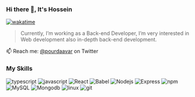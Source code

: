### Hi there 👋, It's Hossein

[![wakatime](https://wakatime.com/badge/user/d0841262-a812-4da1-8f48-c12e75b9868f.svg)](https://wakatime.com/@d0841262-a812-4da1-8f48-c12e75b9868f)

> Currently, I’m working as a Back-end Developer, I’m very interested in Web development also in-depth back-end development.

📫 Reach me: [@pourdaavar](https://twitter.com/pourdaavar) on Twitter

### My Skills

![typescript](https://img.shields.io/static/v1?logo=typescript&label=&message=Typescript&color=0D1117&logoWidth=20&logoColor=007acc&style=flat-square)
![javascript](https://img.shields.io/static/v1?logo=javascript&label=&message=Javascript&color=0D1117&logoWidth=20&logoColor=FDCA40&style=flat-square)
![React](https://img.shields.io/static/v1?logo=react&label=&message=React&color=0D1117&logoWidth=20&logoColor=61dafb&style=flat-square)
![Babel](https://img.shields.io/static/v1?logo=Babel&label=&message=Babel&color=0D1117&logoWidth=20&logoColor=f3f310&style=flat-square)
![Nodejs](https://img.shields.io/static/v1?logo=nodedotjs&label=&message=NodeJS&color=0D1117&logoWidth=20&logoColor=5cab46&style=flat-square)
![Express](https://img.shields.io/static/v1?logo=Express&label=&message=Express&color=0D1117&logoWidth=20&logoColor=EEE&style=flat-square)
![npm](https://img.shields.io/static/v1?logo=npm&label=&message=npm&color=0D1117&logoWidth=20&logoColor=EEE&style=flat-square)
![MySQL](https://img.shields.io/static/v1?logo=mysql&label=&message=Mysql&color=0D1117&logoWidth=20&logoColor=EEE&style=flat-square)
![Mongodb](https://img.shields.io/static/v1?logo=mongodb&label=&message=MongoDB&color=0D1117&logoWidth=20&logoColor=4cab3d&style=flat-square)
![linux](https://img.shields.io/static/v1?logo=linux&label=&message=Linux&color=0D1117&logoWidth=20&logoColor=EEE&style=flat-square)
![git](https://img.shields.io/static/v1?logo=git&label=&message=git&color=0D1117&logoWidth=20&logoColor=e94e31&style=flat-square)

